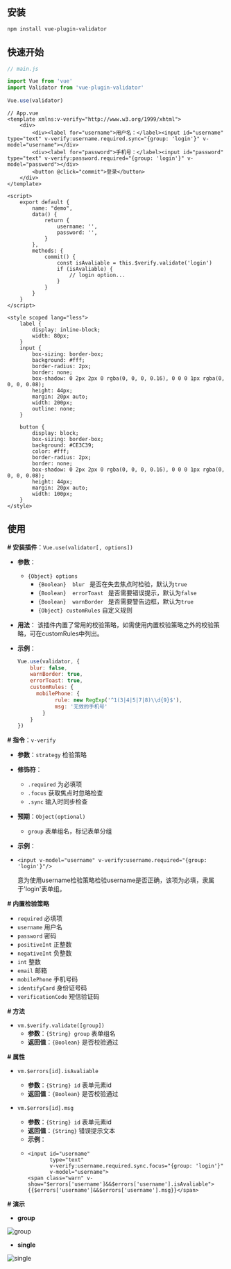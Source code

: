 ## 安装

```bash
npm install vue-plugin-validator
```



## 快速开始

```javascript
// main.js

import Vue from 'vue'
import Validator from 'vue-plugin-validator'
 
Vue.use(validator)
```



```vue
// App.vue
<template xmlns:v-verify="http://www.w3.org/1999/xhtml">
    <div>
        <div><label for="username">用户名：</label><input id="username" type="text" v-verify:username.required.sync="{group: 'login'}" v-model="username"></div>
        <div><label for="password">手机号：</label><input id="password" type="text" v-verify:password.required="{group: 'login'}" v-model="password"></div>
        <button @click="commit">登录</button>
    </div>
</template>

<script>
    export default {
        name: "demo",
        data() {
            return {
                username: '',
                password: '',
            }
        },
        methods: {
            commit() {
                const isAvaliable = this.$verify.validate('login')
                if (isAvaliable) {
                    // login option...
                }
            }
        }
    }
</script>

<style scoped lang="less">
    label {
        display: inline-block;
        width: 80px;
    }
    input {
        box-sizing: border-box;
        background: #fff;
        border-radius: 2px;
        border: none;
        box-shadow: 0 2px 2px 0 rgba(0, 0, 0, 0.16), 0 0 0 1px rgba(0, 0, 0, 0.08);
        height: 44px;
        margin: 20px auto;
        width: 200px;
        outline: none;
    }

    button {
        display: block;
        box-sizing: border-box;
        background: #CE3C39;
        color: #fff;
        border-radius: 2px;
        border: none;
        box-shadow: 0 2px 2px 0 rgba(0, 0, 0, 0.16), 0 0 0 1px rgba(0, 0, 0, 0.08);
        height: 44px;
        margin: 20px auto;
        width: 100px;
    }
</style>
```



## 使用

**# 安装插件**：`Vue.use(validator[, options])`

- **参数**：
  - `{Object} options`
    - `{Boolean}  blur `  是否在失去焦点时检验，默认为`true`
    - `{Boolean}  errorToast `  是否需要错误提示，默认为`false`
    - `{Boolean}  warnBorder `  是否需要警告边框，默认为`true`
    - `{Object} customRules`  自定义规则

- **用法**：
  该插件内置了常用的校验策略，如需使用内置校验策略之外的校验策略，可在customRules中列出。

- **示例**：
  ```javascript
  Vue.use(validator, {
      blur: false,
      warnBorder: true,
      errorToast: true,
      customRules: {
      	mobilePhone: {
              rule: new RegExp('^1(3|4|5|7|8)\\d{9}$'),
              msg: '无效的手机号'
          }
      }
  })
  ```



**# 指令**：`v-verify`

- **参数**：`strategy` 检验策略

- **修饰符**：
  - `.required`  为必填项
  - `.focus`  获取焦点时忽略检查
  - `.sync`  输入时同步检查

- **预期**：`Object(optional)`

  - `group`  表单组名，标记表单分组

- **示例**：
- ```vue
  <input v-model="username" v-verify:username.required="{group: 'login'}"/>
  ```
  意为使用username检验策略检验username是否正确，该项为必填，隶属于'login'表单组。



**# 内置检验策略**

- `required`  必填项
- `username`  用户名 
- `password`  密码
- `positiveInt`  正整数
- `negativeInt`  负整数
- `int`  整数
- `email`  邮箱
- `mobilePhone`  手机号码
- `identifyCard`  身份证号码
- `verificationCode`  短信验证码



**# 方法**

- `vm.$verify.validate([group])`
  - **参数**：`{String} group`  表单组名
  - **返回值**：`{Boolean}`  是否校验通过



**# 属性**

- `vm.$errors[id].isAvaliable`
  - **参数**：`{String} id`  表单元素id
  - **返回值**：`{Boolean}`  是否校验通过

- `vm.$errors[id].msg`
  - **参数**：`{String} id`  表单元素id
  - **返回值**：`{String}`  错误提示文本
  - **示例**：
  - ```vue
    <input id="username"
           type="text"
           v-verify:username.required.sync.focus="{group: 'login'}"
           v-model="username">
    <span class="warn" v-show="$errors['username']&&$errors['username'].isAvaliable">{{$errors['username']&&$errors['username'].msg}}</span>
    ```



**# 演示**
  
  - **group**
  
  ![group](./public/images/group.gif)
  
  - **single**
  
  ![single](./public/images/single.gif)

